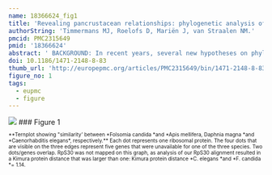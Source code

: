```yaml
---
name: 18366624_fig1
title: 'Revealing pancrustacean relationships: phylogenetic analysis of ribosomal protein genes places Collembola (springtails) in a monophyletic Hexapoda and reinforces the discrepancy between mitochondrial and nuclear DNA markers.'
authorString: 'Timmermans MJ, Roelofs D, Mariën J, van Straalen NM.'
pmcid: PMC2315649
pmid: '18366624'
abstract: ' BACKGROUND: In recent years, several new hypotheses on phylogenetic relations among arthropods have been proposed on the basis of DNA sequences. One of the challenged hypotheses is the monophyly of hexapods. This discussion originated from analyses based on mitochondrial DNA datasets that, due to an unusual positioning of Collembola, suggested that the hexapod body plan evolved at least twice. Here, we re-evaluate the position of Collembola using ribosomal protein gene sequences. RESULTS: In total 48 ribosomal proteins were obtained for the collembolan Folsomia candida. These 48 sequences were aligned with sequence data on 35 other ecdysozoans. Each ribosomal protein gene was available for 25% to 86% of the taxa. However, the total sequence information was unequally distributed over the taxa and ranged between 4% and 100%. A concatenated dataset was constructed (5034 inferred amino acids in length), of which ~66% of the positions were filled. Phylogenetic tree reconstructions, using Maximum Likelihood, Maximum Parsimony, and Bayesian methods, resulted in a topology that supports monophyly of Hexapoda. CONCLUSION: Although ribosomal proteins in general may not evolve independently, they once more appear highly valuable for phylogenetic reconstruction. Our analyses clearly suggest that Hexapoda is monophyletic. This underpins the inconsistency between nuclear and mitochondrial datasets when analyzing pancrustacean relationships. Caution is needed when applying mitochondrial markers in deep phylogeny.'
doi: 10.1186/1471-2148-8-83
thumb_url: 'http://europepmc.org/articles/PMC2315649/bin/1471-2148-8-83-1.gif'
figure_no: 1
tags:
  - eupmc
  - figure
---
```

<img src='http://europepmc.org/articles/PMC2315649/bin/1471-2148-8-83-1.jpg' style='max-height: 300px'>
### Figure 1
<p style='font-size: 10px;'>**Ternplot showing "similarity' between *Folsomia candida *and *Apis mellifera, Daphnia magna *and *Caenorhabditis elegans*, respectively.** Each dot represents one ribosomal protein. The four dots that are visible on the three edges represent five genes that were unavailable for one of the three species. Two dots/genes overlap. RpS30 was not mapped on this graph, as analysis of our RpS30 alignment resulted in a Kimura protein distance that was larger than one: Kimura protein distance *C. elegans *and *F. candida *= 1.14.</p>